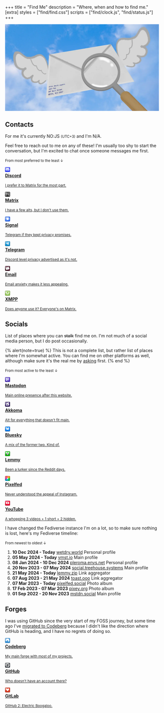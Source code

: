 +++
title = "Find Me"
description = "Where, when and how to find me."
[extra]
styles = ["find/find.css"]
scripts = ["find/clock.js", "find/status.js"]
+++

<picture>
  <source srcset="envelope-d.webp" media="(prefers-color-scheme: dark)" />
  <img class="no-hover" src="envelope-l.webp" alt="Winged envelope in the sky, with a magnifying glass above it." />
</picture>

## Contacts

For me it's currently <time id="clock"><noscript>NO:JS</noscript></time> <small>(UTC+3)</small> and I'm <span id="online-indicator"><noscript>N/A</noscript></span>.

Feel free to reach out to me on any of these! I'm usually too shy to start the conversation, but I'm excited to chat once someone messages me first.

<small>From most preferred to the least ↓</small>

<div class="icon-grid">

<a href="https://discord.com/users/650757995378114581">
<img class="transparent no-hover pixels drop-shadow icon" src="icons/discord.gif" alt="Pixel art Discord icon." />
<div class="details">
<strong>Discord</strong>
<p><small>I prefer it to Matrix for the most part.</small></p>
</div>
</a>

<a href="https://matrix.to/#/@daudix:envs.net">
<img class="transparent no-hover pixels drop-shadow icon" src="icons/matrix.gif" alt="Pixel art Matrix icon." />
<div class="details">
<strong>Matrix</strong>
<p><small>I have a few alts, but I don't use them.</small></p>
</div>
</a>

<a href="https://signal.me/#eu/b4KzM1OB3uW52mMywHUJa8h6yD4ATY_KXJJiuJtWUxOVAJP22PVO_qoNGFnf32W7">
<img class="transparent no-hover pixels drop-shadow icon" src="icons/signal.gif" alt="Pixel art Signal icon." />
<div class="details">
<strong>Signal</strong>
<p><small>Telegram if they kept privacy promises.</small></p>
</div>
</a>

<a href="https://t.me/ddaudix">
<img class="transparent no-hover pixels drop-shadow icon" src="icons/telegram.gif" alt="Pixel art Telegram icon." />
<div class="details">
<strong>Telegram</strong>
<p><small>Discord level privacy advertised as it's not.</small></p>
</div>
</a>

<a href="mailto:me@daudix.one">
<img class="transparent no-hover pixels drop-shadow icon" src="icons/email.gif" alt="Pixel art Email icon." />
<div class="details">
<strong>Email</strong>
<p><small>Email anxiety makes it less appealing.</small></p>
</div>
</a>

<a href="xmpp:daudix@nixnet.services">
<img class="transparent no-hover pixels drop-shadow icon" src="icons/xmpp.gif" alt="Pixel art XMPP icon." />
<div class="details">
<strong>XMPP</strong>
<p><small>Does anyone use it? Everyone's on Matrix.</small></p>
</div>
</a>

</div>

## Socials

List of places where you can ~~stalk~~ find me on. I'm not much of a social media person, but I do post occasionally.

{% alert(note=true) %}
This is not a complete list, but rather list of places where I'm somewhat active. You can find me on other platforms as well, although make sure it's the real me by [asking](#contacts) first.
{% end %}

<small>From most active to the least ↓</small>

<div class="icon-grid">

<a href="https://vmst.io/@daudix">
<img class="transparent no-hover pixels drop-shadow icon" src="icons/mastodon.gif" alt="Pixel art Mastodon icon." />
<div class="details">
<strong>Mastodon</strong>
<p><small>Main online presence after this website.</small></p>
</div>
</a>

<a href="https://pleroma.envs.net/daudix">
<img class="transparent no-hover pixels drop-shadow icon" src="icons/akkoma.gif" alt="Pixel art Akkoma icon." />
<div class="details">
<strong>Akkoma</strong>
<p><small>Alt for everything that doesn't fit main.</small></p>
</div>
</a>

<a href="https://bsky.app/profile/daudix.one">
<img class="transparent no-hover pixels drop-shadow icon" src="icons/bluesky.gif" alt="Pixel art Bluesky icon." />
<div class="details">
<strong>Bluesky</strong>
<p><small>A mix of the former two. Kind of.</small></p>
</div>
</a>

<a href="https://lemmy.zip/u/daudix">
<img class="transparent no-hover pixels drop-shadow icon" src="icons/lemmy.gif" alt="Pixel art Lemmy icon." />
<div class="details">
<strong>Lemmy</strong>
<p><small>Been a lurker since the Reddit days.</small></p>
</div>
</a>

<a href="https://pixelfed.social/Daudix">
<img class="transparent no-hover pixels drop-shadow icon" src="icons/pixelfed.gif" alt="Pixel art Pixelfed icon." />
<div class="details">
<strong>Pixelfed</strong>
<p><small>Never understood the appeal of Instagram.</small></p>
</div>
</a>

<a href="https://www.youtube.com/@ddaudix">
<img class="transparent no-hover pixels drop-shadow icon" src="icons/youtube.gif" alt="Pixel art YouTube icon." />
<div class="details">
<strong>YouTube</strong>
<p><small>A whopping 3 videos + 1 short + 2 hidden.</small></p>
</div>
</a>

</div>

I have changed the Fediverse instance I'm on a lot, so to make sure nothing is lost, here's my Fediverse timeline:

<small>From newest to oldest ↓</small>
<ol id="timeline">
  <li>
    <strong>10 Dec 2024 - Today</strong>
    <a href="https://wetdry.world/@daudix">wetdry.world</a>
    <span>Personal profile</span>
  </li>
  <li>
    <strong>05 May 2024 - Today</strong>
    <a href="https://vmst.io/@daudix">vmst.io</a>
    <span>Main profile</span>
  </li>
  <li>
    <strong>08 Jan 2024 - 10 Dec 2024</strong>
    <a href="https://pleroma.envs.net/daudix">pleroma.envs.net</a>
    <span>Personal profile</span>
  </li>
  <li>
    <strong>20 Nov 2023 - 07 May 2024</strong>
    <a href="https://social.treehouse.systems/@daudix">social.treehouse.systems</a>
    <span>Main profile</span>
  </li>
  <li>
    <strong>21 May 2024 - Today</strong>
    <a href="https://lemmy.zip/u/daudix">lemmy.zip</a>
    <span>Link aggregator</span>
  </li>
  <li>
    <strong>07 Aug 2023 - 21 May 2024</strong>
    <a href="https://toast.ooo/u/daudix">toast.ooo</a>
    <span>Link aggregator</span>
  </li>
  <li>
    <strong>07 Mar 2023 - Today</strong>
    <a href="https://pixelfed.social/Daudix">pixelfed.social</a>
    <span>Photo album</span>
  </li>
  <li>
    <strong>17 Feb 2023 - 07 Mar 2023</strong>
    <a href="https://pixey.org/Daudix">pixey.org</a>
    <span>Photo album</span>
  </li>
  <li>
    <strong>01 Sep 2022 - 20 Nov 2023</strong>
    <a href="https://mstdn.social/@Daudix">mstdn.social</a>
    <span>Main profile</span>
  </li>
</ol>

## Forges

I was using GitHub since the very start of my FOSS journey, but some time ago I've [migrated to Codeberg](@/blog/2023-07-15-migration-from-github-to-codeberg/index.md) because I didn't like the direction where GitHub is heading, and I have no regrets of doing so.

<div class="icon-grid">

<a href="https://codeberg.org/daudix">
<img class="transparent no-hover pixels drop-shadow icon" src="icons/codeberg.gif" alt="Pixel art Codeberg icon." />
<div class="details">
<strong>Codeberg</strong>
<p><small>My main forge with most of my projects.</small></p>
</div>
</a>

<a href="https://github.com/daudix">
<img class="transparent no-hover pixels drop-shadow icon" src="icons/github.gif" alt="Pixel art GitHub icon." />
<div class="details">
<strong>GitHub</strong>
<p><small>Who doesn't have an account there?</small></p>
</div>
</a>

<a href="https://gitlab.com/daudix">
<img class="transparent no-hover pixels drop-shadow icon" src="icons/gitlab.gif" alt="Pixel art GitLab icon." />
<div class="details">
<strong>GitLab</strong>
<p><small>GitHub 2: Electric Boogaloo.</small></p>
</div>
</a>

</div>
